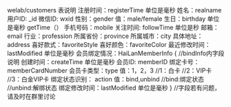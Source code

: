 

welab/customers 表说明
注册时间：registerTime 单位是毫秒
姓名：realname
用户ID: _id
微信ID: wxid
性别：gender     值：male/female
生日：birthday   单位是毫秒 getTime（）
手机号码：mobile
关注时间: followTime 单位是秒
邮箱：email
行业：profession
所属省份：province
所属城市：city
具体地址：address
喜好款式：favoriteStyle
喜好颜色：favoriteColor
最近修改时间：lastModified 单位是毫秒
会员绑定情况：HaiLanMemberInfo
	     {
		//bindInfo内字段说明
	        创建时间：createTime 单位是毫秒
		会员ID: memberID
		绑定卡号：memberCardNumber
		会员卡类型：type 值：1，2，3
		//1：白卡
		//2：VIP卡
		//3：白金VIP卡
 	        绑定状态识别： action 值：bind,unbind
		//bind:绑定状态
		//unbind:解绑状态
		绑定修改时间：lastModified 单位是毫秒
		}
//字段若有问题，请及时在群里讨论